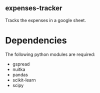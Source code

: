 ## expenses-tracker
Tracks the expenses in a google sheet.

# Dependencies
The following python modules are required:

- gspread
- nuitka
- pandas
- scikit-learn
- scipy